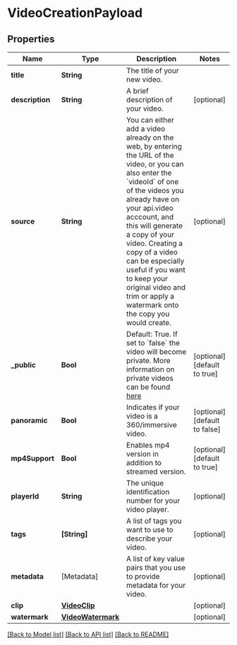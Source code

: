 # VideoCreationPayload

## Properties
Name | Type | Description | Notes
------------ | ------------- | ------------- | -------------
**title** | **String** | The title of your new video. | 
**description** | **String** | A brief description of your video. | [optional] 
**source** | **String** | You can either add a video already on the web, by entering the URL of the video, or you can also enter the &#x60;videoId&#x60; of one of the videos you already have on your api.video acccount, and this will generate a copy of your video. Creating a copy of a video can be especially useful if you want to keep your original video and trim or apply a watermark onto the copy you would create. | [optional] 
**_public** | **Bool** | Default: True. If set to &#x60;false&#x60; the video will become private. More information on private videos can be found [here](https://docs.api.video/delivery/video-privacy-access-management) | [optional] [default to true]
**panoramic** | **Bool** | Indicates if your video is a 360/immersive video. | [optional] [default to false]
**mp4Support** | **Bool** | Enables mp4 version in addition to streamed version. | [optional] [default to true]
**playerId** | **String** | The unique identification number for your video player. | [optional] 
**tags** | **[String]** | A list of tags you want to use to describe your video. | [optional] 
**metadata** | [Metadata] | A list of key value pairs that you use to provide metadata for your video. | [optional] 
**clip** | [**VideoClip**](VideoClip.md) |  | [optional] 
**watermark** | [**VideoWatermark**](VideoWatermark.md) |  | [optional] 

[[Back to Model list]](../README.md#documentation-for-models) [[Back to API list]](../README.md#documentation-for-api-endpoints) [[Back to README]](../README.md)


